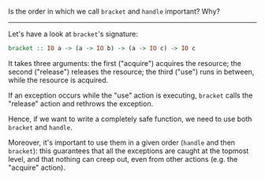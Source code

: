 Is the order in which we call `bracket` and `handle` important? Why?

---

Let's have a look at `bracket`'s signature:

```haskell
bracket :: IO a -> (a -> IO b) -> (a -> IO c) -> IO c
```

It takes three arguments: the first ("acquire") acquires the resource; the second ("release") releases the resource; the third ("use") runs in between, while the resource is acquired.

If an exception occurs while the "use" action is executing, `bracket` calls the "release" action and rethrows the exception.

Hence, if we want to write a completely safe function, we need to use both `bracket` and `handle`.

Moreover, it's important to use them in a given order (`handle` and then `bracket`): this guarantees that all the exceptions are caught at the topmost level, and that nothing can creep out, even from other actions (e.g. the "acquire" action).
